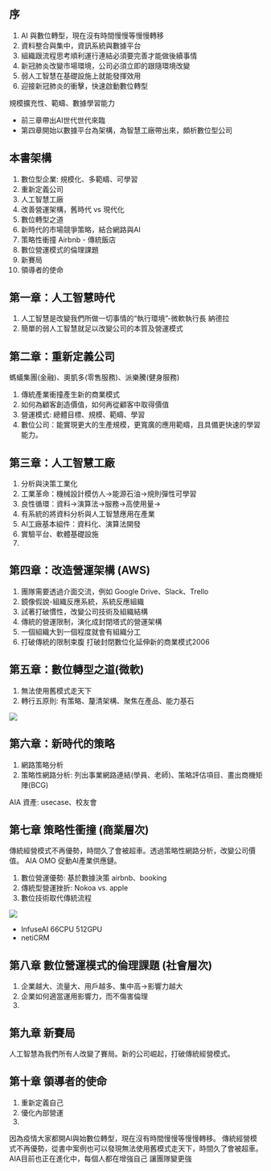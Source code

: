 ## 序
1. AI 與數位轉型，現在沒有時間慢慢等慢慢轉移
2. 資料整合與集中，資訊系統與數據平台
3. 組織跟流程思考順利運行連結必須要完善才能做後續事情
4. 新冠肺炎改變市場環境，公司必須立即的跟隨環境改變
5. 弱人工智慧在基礎設施上就能發揮效用
6. 迎接新冠肺炎的衝擊，快速啟動數位轉型

規模擴充性、範疇、數據學習能力

- 前三章帶出AI世代世代來臨
- 第四章開始以數據平台為架構，為智慧工廠帶出來，頗析數位型公司

## 本書架構
1. 數位型企業: 規模化、多範疇、可學習
2. 重新定義公司
3. 人工智慧工廠
4. 改善營運架構，舊時代 vs 現代化
5. 數位轉型之道
6. 新時代的市場競爭策略，結合網路與AI
7. 策略性衝撞 Airbnb - 傳統飯店
8. 數位營運模式的倫理課題
9. 新賽局
10. 領導者的使命

## 第一章：人工智慧時代
1. 人工智慧是改變我們所做一切事情的“執行環境”-微軟執行長 納德拉
2. 簡單的弱人工智慧就足以改變公司的本質及營運模式

## 第二章：重新定義公司
螞蟻集團(金融)、奧凱多(零售服務)、派樂騰(健身服務)
1. 傳統產業衝撞產生新的商業模式
2. 如何為顧客創造價值，如何再從顧客中取得價值
3. 營運模式: 總體目標、規模、範疇、學習
4. 數位公司：能實現更大的生產規模，更寬廣的應用範疇，且具備更快速的學習能力。

## 第三章：人工智慧工廠
1. 分析與決策工業化
2. 工業革命：機械設計模仿人->能源石油->規則彈性可學習
3. 良性循環：資料->演算法->服務->高使用量->
4. 有系統的將資料分析與人工智慧應用在產業
5. AI工廠基本組件：資料化、演算法開發
6. 實驗平台、軟體基礎設施
7. 

## 第四章：改造營運架構 (AWS)
1. 團隊需要透過介面交流，例如 Google Drive、Slack、Trello
2. 鏡像假說-組織反應系統，系統反應組織
3. 試著打破慣性，改變公司技術及組織結構
4. 傳統的營運限制，演化成封閉塔式的營運架構
5. 一個組織大到一個程度就會有組織分工
6. 打破傳統的限制束腹 打破封閉數位化延伸新的商業模式2006

## 第五章：數位轉型之道(微軟)
1. 無法使用舊模式走天下
2. 轉行五原則: 有策略、釐清架構、聚焦在產品、能力基石

![](https://i.imgur.com/LCA7llW.png)

## 第六章：新時代的策略
1. 網路策略分析
2. 策略性網路分析: 列出事業網路連結(學員、老師)、策略評估項目、畫出商機矩陣(BCG)

AIA 資產: usecase、校友會

## 第七章 策略性衝撞 (商業層次)
傳統經營模式不再優勢，時間久了會被超車。透過策略性網路分析，改變公司價值。 AIA OMO 促動AI產業供應鏈。
1. 數位營運優勢: 基於數據決策 airbnb、booking
2. 傳統型營運挫折: Nokoa vs. apple
3. 數位技術取代傳統流程

![](https://i.imgur.com/8HwWI0z.jpg)

- InfuseAI 66CPU 512GPU
- netiCRM

## 第八章 數位營運模式的倫理課題 (社會層次)
1. 企業越大、流量大、用戶越多、集中高->影響力越大
2. 企業如何適當運用影響力，而不傷害倫理
3. 

## 第九章 新賽局
人工智慧為我們所有人改變了賽局。新的公司崛起，打破傳統經營模式。

## 第十章 領導者的使命
1. 重新定義自己
2. 優化內部營運
3. 


因為疫情大家都開AI與始數位轉型，現在沒有時間慢慢等慢慢轉移。
傳統經營模式不再優勢，從書中案例也可以發現無法使用舊模式走天下，時間久了會被超車。
AIA目前也正在進化中，每個人都在增強自己 讓團隊變更強